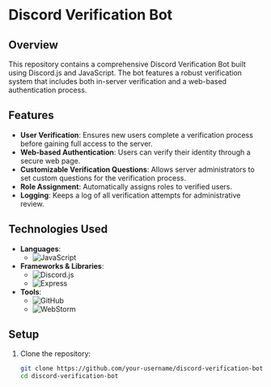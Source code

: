 # Discord Verification Bot

## Overview
This repository contains a comprehensive Discord Verification Bot built using Discord.js and JavaScript. The bot features a robust verification system that includes both in-server verification and a web-based authentication process.

## Features
- **User Verification**: Ensures new users complete a verification process before gaining full access to the server.
- **Web-based Authentication**: Users can verify their identity through a secure web page.
- **Customizable Verification Questions**: Allows server administrators to set custom questions for the verification process.
- **Role Assignment**: Automatically assigns roles to verified users.
- **Logging**: Keeps a log of all verification attempts for administrative review.

## Technologies Used
- **Languages**: 
  - ![JavaScript](https://img.shields.io/badge/-JavaScript-F7DF1E?style=flat-square&logo=javascript&logoColor=black)
- **Frameworks & Libraries**: 
  - ![Discord.js](https://img.shields.io/badge/-Discord.js-7289DA?style=flat-square&logo=discord&logoColor=white)
  - ![Express](https://img.shields.io/badge/-Express-000000?style=flat-square&logo=express&logoColor=white)
- **Tools**: 
  - ![GitHub](https://img.shields.io/badge/-GitHub-181717?style=flat-square&logo=github&logoColor=white)
  - ![WebStorm](https://img.shields.io/badge/-WebStorm-000000?style=flat-square&logo=webstorm&logoColor=white)


## Setup
1. Clone the repository:
   ```bash
   git clone https://github.com/your-username/discord-verification-bot.git
   cd discord-verification-bot
